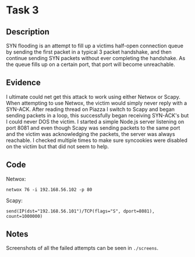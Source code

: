Task 3
======

## Description

SYN flooding is an attempt to fill up a victims half-open connection queue by sending the first packet in a typical 3 packet handshake, and then continue sending SYN packets without ever completing the handshake. As the queue fills up on a certain port, that port will become unreachable.

## Evidence

I ultimate could net get this attack to work using either Netwox or Scapy. When attempting to use Netwox, the victim would simply never reply with a SYN-ACK. After reading thread on Piazza I switch to Scapy and began sending packets in a loop, this successfully began receiving SYN-ACK's but I could never DOS the victim. I started a simple Node.js server listening on port 8081 and even though Scapy was sending packets to the same port and the victim was acknowledging the packets, the server was always reachable. I checked multiple times to make sure syncookies were disabled on the victim but that did not seem to help.

## Code

Netwox:
```
netwox 76 -i 192.168.56.102 -p 80
```

Scapy:
```
send(IP(dst="192.168.56.101")/TCP(flags="S", dport=8081), count=1000000)
```

## Notes

Screenshots of all the failed attempts can be seen in `./screens`.
